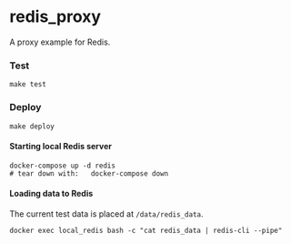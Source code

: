 # redis_proxy

A proxy example for Redis.

### Test

```
make test
```

### Deploy

```
make deploy
```

#### Starting local Redis server

```
docker-compose up -d redis
# tear down with:   docker-compose down
```

#### Loading data to Redis

The current test data is placed at `/data/redis_data`.

```
docker exec local_redis bash -c "cat redis_data | redis-cli --pipe"
```
